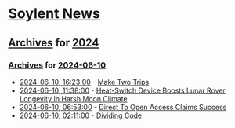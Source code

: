 # [Soylent News](../../../README.md)

## [Archives](../../index.md) for [2024](../index.md)

### [Archives](../../index.md) for [2024-06-10](index.md)

* [2024-06-10, 16:23:00](https://soylentnews.org/article.pl?sid=24/06/09/1439217&from=rss) - [Make Two Trips](https://soylentnews.org/article.pl?sid=24/06/09/1439217&from=rss)
* [2024-06-10, 11:38:00](https://soylentnews.org/article.pl?sid=24/06/09/1430234&from=rss) - [Heat-Switch Device Boosts Lunar Rover Longevity In Harsh Moon Climate](https://soylentnews.org/article.pl?sid=24/06/09/1430234&from=rss)
* [2024-06-10, 06:53:00](https://soylentnews.org/article.pl?sid=24/06/08/1734215&from=rss) - [Direct To Open Access Claims Success](https://soylentnews.org/article.pl?sid=24/06/08/1734215&from=rss)
* [2024-06-10, 02:11:00](https://soylentnews.org/article.pl?sid=24/06/09/1322221&from=rss) - [Dividing Code](https://soylentnews.org/article.pl?sid=24/06/09/1322221&from=rss)
